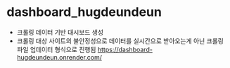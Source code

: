# dashboard_hugdeundeun
- 크롤링 데이터 기반 대시보드 생성
- 크롤링 대상 사이트의 불안정성으로 데이터를 실시간으로 받아오는게 아닌 크롤링 파일 업데이터 형식으로 진행됨
https://dashboard-hugdeundeun.onrender.com/

